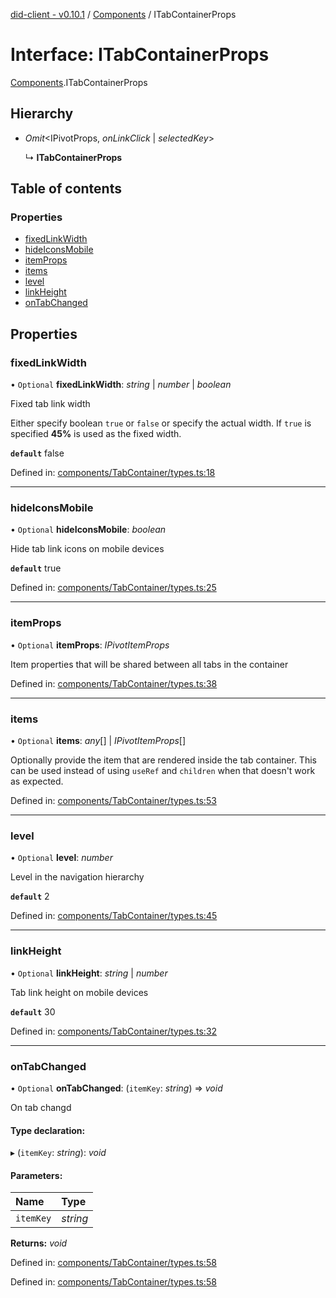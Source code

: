 [did-client - v0.10.1](../README.md) / [Components](../modules/components.md) / ITabContainerProps

# Interface: ITabContainerProps

[Components](../modules/components.md).ITabContainerProps

## Hierarchy

* *Omit*<IPivotProps, *onLinkClick* \| *selectedKey*\>

  ↳ **ITabContainerProps**

## Table of contents

### Properties

- [fixedLinkWidth](components.itabcontainerprops.md#fixedlinkwidth)
- [hideIconsMobile](components.itabcontainerprops.md#hideiconsmobile)
- [itemProps](components.itabcontainerprops.md#itemprops)
- [items](components.itabcontainerprops.md#items)
- [level](components.itabcontainerprops.md#level)
- [linkHeight](components.itabcontainerprops.md#linkheight)
- [onTabChanged](components.itabcontainerprops.md#ontabchanged)

## Properties

### fixedLinkWidth

• `Optional` **fixedLinkWidth**: *string* \| *number* \| *boolean*

Fixed tab link width

Either specify boolean `true` or `false` or
specify the actual width. If `true` is specified
**45%** is used as the fixed width.

**`default`** false

Defined in: [components/TabContainer/types.ts:18](https://github.com/Puzzlepart/did/blob/dev/client/components/TabContainer/types.ts#L18)

___

### hideIconsMobile

• `Optional` **hideIconsMobile**: *boolean*

Hide tab link icons on mobile devices

**`default`** true

Defined in: [components/TabContainer/types.ts:25](https://github.com/Puzzlepart/did/blob/dev/client/components/TabContainer/types.ts#L25)

___

### itemProps

• `Optional` **itemProps**: *IPivotItemProps*

Item properties that will be shared between
all tabs in the container

Defined in: [components/TabContainer/types.ts:38](https://github.com/Puzzlepart/did/blob/dev/client/components/TabContainer/types.ts#L38)

___

### items

• `Optional` **items**: *any*[] \| *IPivotItemProps*[]

Optionally provide the item that are rendered
inside the tab container. This can be used instead of
using `useRef` and `children` when that doesn't
work as expected.

Defined in: [components/TabContainer/types.ts:53](https://github.com/Puzzlepart/did/blob/dev/client/components/TabContainer/types.ts#L53)

___

### level

• `Optional` **level**: *number*

Level in the navigation hierarchy

**`default`** 2

Defined in: [components/TabContainer/types.ts:45](https://github.com/Puzzlepart/did/blob/dev/client/components/TabContainer/types.ts#L45)

___

### linkHeight

• `Optional` **linkHeight**: *string* \| *number*

Tab link height on mobile devices

**`default`** 30

Defined in: [components/TabContainer/types.ts:32](https://github.com/Puzzlepart/did/blob/dev/client/components/TabContainer/types.ts#L32)

___

### onTabChanged

• `Optional` **onTabChanged**: (`itemKey`: *string*) => *void*

On tab changd

#### Type declaration:

▸ (`itemKey`: *string*): *void*

#### Parameters:

Name | Type |
:------ | :------ |
`itemKey` | *string* |

**Returns:** *void*

Defined in: [components/TabContainer/types.ts:58](https://github.com/Puzzlepart/did/blob/dev/client/components/TabContainer/types.ts#L58)

Defined in: [components/TabContainer/types.ts:58](https://github.com/Puzzlepart/did/blob/dev/client/components/TabContainer/types.ts#L58)
